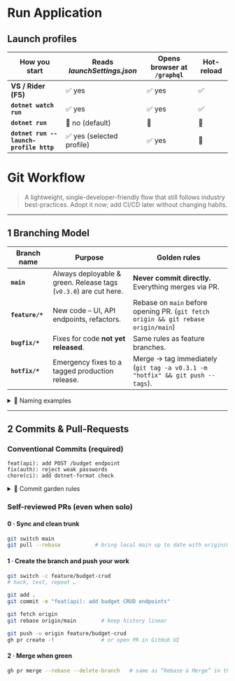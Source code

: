 
# Run Application
## Launch profiles

| How you start                          | Reads *launchSettings.json* | Opens browser at `/graphql` | Hot-reload |
| -------------------------------------- | --------------------------- | --------------------------- | ---------- |
| **VS / Rider (F5)**                    | ✅ yes                       | ✅ yes                       | ✅          |
| **`dotnet watch run`**                 | ✅ yes                       | ✅ yes                       | ✅          |
| **`dotnet run`**                       | 🚫 no (default)             | 🚫                          | 🚫         |
| **`dotnet run --launch-profile http`** | ✅ yes (selected profile)    | ✅ yes                       | 🚫         |


# Git Workflow

> A lightweight, single-developer-friendly flow that still follows industry best-practices.
> Adopt it now; add CI/CD later without changing habits.

---

## 1  Branching Model

| Branch name          | Purpose                                          | Golden rules                                                     |
|----------------------|--------------------------------------------------|------------------------------------------------------------------|
| **`main`**           | Always deployable & green. Release tags (`v0.3.0`) are cut here. | **Never commit directly.** Everything merges via PR. |
| **`feature/*`**      | New code – UI, API endpoints, refactors.         | Rebase on `main` before opening PR. (`git fetch origin && git rebase origin/main`) |
| **`bugfix/*`**       | Fixes for code **not yet released**.             | Same rules as feature branches. |
| **`hotfix/*`**       | Emergency fixes to a tagged production release.  | Merge → tag immediately (`git tag -a v0.3.1 -m "hotfix" && git push --tags`). |

<details>
<summary>📜 Naming examples</summary>

* `feature/budget-crud`
* `bugfix/login-nullref`
* `hotfix/v0.3.0-reset-password`
</details>

---

## 2  Commits & Pull-Requests

### Conventional Commits (required)

```text
feat(api): add POST /budget endpoint
fix(auth): reject weak passwords
chore(ci): add dotnet-format check
````
<details> 
<summary>🌱 Commit garden rules</summary>

- One logical change per commit.

- Start the subject with feat, fix, chore, refactor, docs, test, or build.

- Prefer the imperative mood: “add”, “remove”, “refactor”, not “added”, “removed”.

</details>

### Self-reviewed PRs (even when solo)

#### 0 · Sync and clean trunk
```bash
git switch main
git pull --rebase           # bring local main up to date with origin/main
````
#### 1 · Create the branch and push your work
```bash
git switch -c feature/budget-crud
# hack, test, repeat …

git add .
git commit -m "feat(api): add budget CRUD endpoints"

git fetch origin
git rebase origin/main        # keep history linear

git push -u origin feature/budget-crud
gh pr create -f               # or open PR in GitHub UI
````

#### 2 · Merge when green
```bash
gh pr merge --rebase --delete-branch   # same as “Rebase & Merge” in the GitHub UI
````
